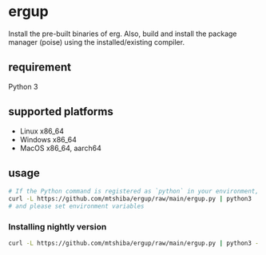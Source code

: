 # ergup

Install the pre-built binaries of erg. Also, build and install the package manager (poise) using the installed/existing compiler.

## requirement

Python 3

## supported platforms

* Linux x86_64
* Windows x86_64
* MacOS x86_64, aarch64

## usage

```sh
# If the Python command is registered as `python` in your environment, replace the `python3` part.
curl -L https://github.com/mtshiba/ergup/raw/main/ergup.py | python3
# and please set environment variables
```

### Installing nightly version

```sh
curl -L https://github.com/mtshiba/ergup/raw/main/ergup.py | python3 - nightly
```

